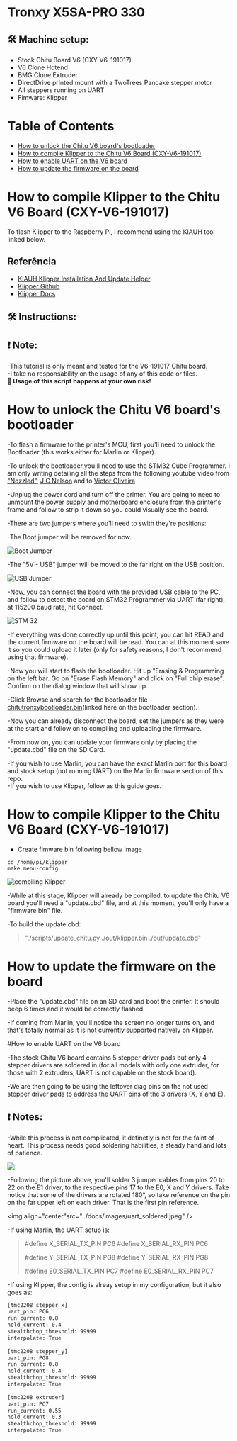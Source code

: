 # Tronxy X5SA-PRO 330

## **🛠️ Machine setup:** 
  - Stock Chitu Board V6 (CXY-V6-191017)
  - V6 Clone Hotend
  - BMG Clone Extruder 
  - DirectDrive printed mount with a TwoTrees Pancake stepper motor
  - All steppers running on UART
  - Fimware: Klipper

# Table of Contents
- [How to unlock the Chitu V6 board's bootloader](#-How-to-unlock-the-Chitu-V6-board's-bootloader)
- [How to compile Klipper to the Chitu V6 Board (CXY-V6-191017)](#How-to-compile-Klipper-to-the-Chitu-V6-Board-(CXY-V6-191017))
- [How to enable UART on the V6 board](#How-to-enable-UART-on-the-V6-board)
- [How to update the firmware on the board](#How-to-update-the-firmware-on-the-board)



# How to compile Klipper to the Chitu V6 Board (CXY-V6-191017)

To flash Klipper to the Raspberry Pi, I recommend using the KIAUH tool linked below.
## Referência

 - [KIAUH Klipper Installation And Update Helper](https://github.com/th33xitus/kiauh)
 - [Klipper Github](https://github.com/Klipper3d/klipper)
 - [Klipper Docs](https://www.klipper3d.org/)




## **🛠️ Instructions:**

## **❗ Note:**
-This tutorial is only meant and tested for the V6-191017 Chitu board.  
-I take no responsability on the usage of any of this code or files.  
**📢 Usage of this script happens at your own risk!**

# How to unlock the Chitu V6 board's bootloader  
  -To flash a firmware to the printer's MCU, first you'll need to unlock the Bootloader (this works either for Marlin or Klipper).  

  -To unlock the bootloader,you'll need to use the STM32 Cube Programmer. I am only writing detailing all the steps from the following youtube video from ["Nozzled"](https://youtu.be/N1FaKO5QziE), [J C Nelson](https://hackaday.io/project/167594-chitu-3d-printer-mainboard-hacking) and to [Victor Oliveira](https://github.com/rhapsodyv)  

  -Unplug the power cord and turn off the printer. You are going to need to unmount the power supply and motherboard enclosure from the printer's frame and follow to strip it down so you could visually see the board.  

  -There are two jumpers where you'll need to swith they're positions:   

  -The Boot jumper will be removed for now.  

<p align="left">
  <img src="../docs/images/boot_jumper.jpg" alt="Boot Jumper" title="Boot Jumper">
</p>
	-The "5V - USB" jumper will be moved to the far right on the USB position.
<p align="left">
  <img src="../docs/images/usb_jumper.jpg" alt="USB Jumper" title="USB Jumper">

</p>
  -Now, you can connect the board with the provided USB cable to the PC, and follow to detect the board on STM32 Programmer via UART (far right), at 115200 baud rate, hit Connect.  

<p align="left">
  <img src="../docs/images/stm32.jpg" alt="STM 32" title="STM 32 Cube">
</p>
  -If everything was done correctly up until this point, you can hit READ and the current firmware on the board will be read. You can at this moment save it so you could upload it later (only for safety reasons, I don't recommend using that firmware).   

  -Now you will start to flash the bootloader. Hit up "Erasing & Programming on the left bar. Go on "Erase Flash Memory" and click on "Full chip erase". Confirm on the dialog window that will show up.   

  -Click Browse and search for the bootloader file - [chitutronxybootloader.bin](/chitutronxybootloader/chitutronxybootloader.bin)(linked here on the bootloader section).  
 
  -Now you can already disconnect the board, set the jumpers as they were at the start and follow on to compiling and uploading the firmware.   

  -From now on, you can update your firmware only by placing the "update.cbd" file on the SD Card.   

  -If you wish to use Marlin, you can have the exact Marlin port for this board and stock setup (not running UART) on the Marlin firmware section of this repo.   
  -If you wish to use Klipper, follow as this guide goes.   




# How to compile Klipper to the Chitu V6 Board (CXY-V6-191017)
  - Create fimware bin following bellow image  
```
cd /home/pi/klipper
make menu-config 
```

<p align="left">
  <img src="../docs/images/klipper_compile.png" alt="compiling Klipper" title="compiling Klipper">
</p>


  -While at this stage, Klipper will already be compiled, to update the Chitu V6 board you'll need a "update.cbd" file, and  at this moment, you'll only have a "firmware.bin" file.   

  -To build the update.cbd:  

>"./scripts/update_chitu.py ./out/klipper.bin ./out/update.cbd"


# How to update the firmware on the board  
  -Place the "update.cbd" file on an SD card and boot the printer. It should beep 6 times and it would be correctly flashed.   

  -If coming from Marlin, you'll notice the screen no longer turns on, and that's totally normal as it is not currently supported natively on Klipper.   


#How to enable UART on the V6 board

  -The stock Chitu V6 board contains 5 stepper driver pads but only 4 stepper drivers are soldered in (for all models with only one extruder, for those with 2 extruders, UART is not capable on the stock board). 
 
  -We are then going to be using the leftover diag pins on the not used stepper driver pads to address the UART pins of the 3 drivers (X, Y and E).   
## **❗ Notes:**
  -While this process is not complicated, it definetly is not for the faint of heart. This process needs good soldering habilities, a steady hand and lots of patience.   

<img align="center" src="../docs/images/uart_jumpers.jpg" />

  -Following the picture above, you'll solder 3 jumper cables from pins 20 to 22 on the E1 driver, to the respective pins 17 to the E0, X and Y drivers. Take notice that some of the drivers are rotated 180°, so take reference on the pin on the far upper left on each driver. That is the first pin reference.   

<img align="center"src="../docs/images/uart_soldered.jpeg" />

  -If using Marlin, the UART setup is:   

>#define X_SERIAL_TX_PIN PC6
>#define X_SERIAL_RX_PIN PC6
>
>#define Y_SERIAL_TX_PIN PG8
>#define Y_SERIAL_RX_PIN PG8
>
>#define E0_SERIAL_TX_PIN PC7
>#define E0_SERIAL_RX_PIN PC7


  -If using Klipper, the config is alreay setup in my configuration, but it also goes as:   
```sh
[tmc2208 stepper_x]    
uart_pin: PC6   
run_current: 0.8   
hold_current: 0.4    
stealthchop_threshold: 99999    
interpolate: True    
   
[tmc2208 stepper_y]
uart_pin: PG8
run_current: 0.8
hold_current: 0.4
stealthchop_threshold: 99999
interpolate: True   
    
[tmc2208 extruder]  
uart_pin: PC7  
run_current: 0.55  
hold_current: 0.3  
stealthchop_threshold: 99999   
interpolate: True   
```